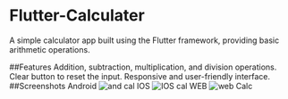# Flutter-Calculater
A simple calculator app built using the Flutter framework, providing basic arithmetic operations.

##Features
Addition, subtraction, multiplication, and division operations.
Clear button to reset the input.
Responsive and user-friendly interface.
##Screenshots
Android
![and cal](https://github.com/shauryagautam/Flutter-Calculater/assets/110488329/35bae8a4-0d04-44c5-bd77-d959bdb3fa12)
IOS
![IOS cal](https://github.com/shauryagautam/Flutter-Calculater/assets/110488329/5e956112-517b-4cb6-8c1c-861cce463eaf)
WEB
![web Calc](https://github.com/shauryagautam/Flutter-Calculater/assets/110488329/d89c969a-2590-43a4-8fd5-f45f497a73f0)






